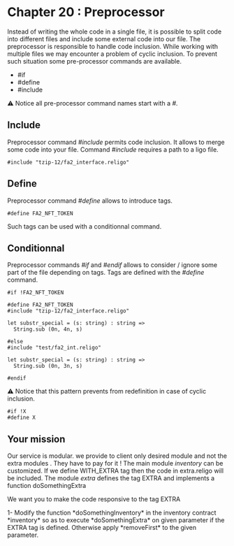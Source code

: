 # Chapter 20 : Preprocessor

<dialog character="mechanics"></dialog>

Instead of writing the whole code in a single file, it is possible to split code into different files and include some external code into our file. The preprocessor is responsible to handle code inclusion. While working with multiple files we may encounter a problem of cyclic inclusion. To prevent such situation some pre-processor commands are available.

* #if
* #define
* #include

⚠️ Notice all pre-processor command names start with a _#_.

## Include

Preprocessor command *#include* permits code inclusion. It allows to merge some code into your file. Command *#include* requires a path to a ligo file. 

```
#include "tzip-12/fa2_interface.religo"
```

## Define

Preprocessor command *#define* allows to introduce tags. 

```
#define FA2_NFT_TOKEN
```

Such tags can be used with a conditionnal command. 


## Conditionnal

Preprocessor commands *#if* and *#endif* allows to consider / ignore some part of the file depending on tags. Tags are defined with the *#define* command.

```
#if !FA2_NFT_TOKEN

#define FA2_NFT_TOKEN
#include "tzip-12/fa2_interface.religo"

let substr_special = (s: string) : string =>
  String.sub (0n, 4n, s)

#else
#include "test/fa2_int.religo"

let substr_special = (s: string) : string =>
  String.sub (0n, 3n, s)

#endif
```

⚠️ Notice that this pattern prevents from redefinition in case of cyclic inclusion.

```
#if !X 
#define X
```


## Your mission

Our service is modular. we provide to client only desired module and not the extra modules . They have to pay for it !
The main module *inventory* can be customized. If we define WITH_EXTRA tag then the code in extra.religo will be included.
The module *extra* defines the tag EXTRA and implements a function doSomethingExtra 

We want you to make the code responsive to the tag EXTRA
 

<!-- prettier-ignore -->1- Modify the function *doSomethingInventory* in the inventory contract *inventory* so as to execute *doSomethingExtra* on given parameter if the EXTRA tag is defined. Otherwise apply *removeFirst* to the given parameter.

